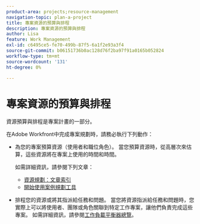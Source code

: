 ```yaml
---
product-area: projects;resource-management
navigation-topic: plan-a-project
title: 專案資源的預算與排程
description: 專案資源的預算與排程
author: Lisa
feature: Work Management
exl-id: c6495ce5-fe70-499b-87f5-6a1f2e93a3f4
source-git-commit: b06151736b0ac128d76f2ba97f91a0165b052824
workflow-type: tm+mt
source-wordcount: '131'
ht-degree: 0%

---
```


# 專案資源的預算與排程

資源預算與排程是專案計畫的一部分。

在Adobe Workfront中完成專案規劃時，請務必執行下列動作：

* 為您的專案預算資源（使用者和職位角色）。 當您預算資源時，從高層次來估算，這些資源將在專案上使用的時間和時間。

  如需詳細資訊，請參閱下列文章：

   * [資源規劃：文章索引](../../../resource-mgmt/resource-planning/resource-planning-overview.md)
   * [開始使用案例規劃工具](../../../scenario-planner/get-started-with-scenario-planning.md)

* 排程您的資源或將其指派給任務和問題。 當您將資源指派給任務和問題時，您實際上可以將使用者、團隊或角色關聯到特定工作專案，讓他們負責完成這些專案。 如需詳細資訊，請參閱[工作負載平衡器總覽](../../../resource-mgmt/workload-balancer/overview-workload-balancer.md)。
